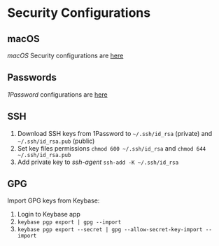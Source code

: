 # Security Configurations

## macOS 

*macOS* Security configurations are [here](mac_os.md)

## Passwords

*1Password* configurations are [here](1password.md)

## SSH

1. Download SSH keys from 1Password to `~/.ssh/id_rsa` (private) and `~/.ssh/id_rsa.pub` (public)
2. Set key files permissions `chmod 600 ~/.ssh/id_rsa` and `chmod 644 ~/.ssh/id_rsa.pub`
3. Add private key to *ssh-agent* `ssh-add -K ~/.ssh/id_rsa`

## GPG

Import GPG keys from Keybase: 

1. Login to Keybase app
2. `keybase pgp export | gpg --import`
3. `keybase pgp export --secret | gpg --allow-secret-key-import --import`
